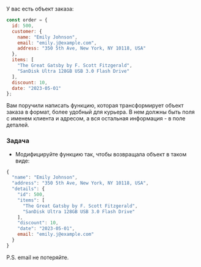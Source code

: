 У вас есть объект заказа:

```javascript
const order = {
  id: 500,
  customer: {
    name: "Emily Johnson",
    email: "emily.j@example.com",
    address: "350 5th Ave, New York, NY 10118, USA"
  },
  items: [
    "The Great Gatsby by F. Scott Fitzgerald",
    "SanDisk Ultra 128GB USB 3.0 Flash Drive"
  ],
  discount: 10,
  date: "2023-05-01"
};
```

Вам поручили написать функцию, которая трансформирует объект заказа в формат, более удобный для курьера. В нем должны быть поля с именем клиента и адресом, а вся остальная информация - в поле деталей.

### Задача

* Модифицируйте функцию так, чтобы возвращала объект в таком виде:

```javascript
{
  "name": "Emily Johnson",
  "address": "350 5th Ave, New York, NY 10118, USA",
  "details": {
    "id": 500,
    "items": [
      "The Great Gatsby by F. Scott Fitzgerald",
      "SanDisk Ultra 128GB USB 3.0 Flash Drive"
    ],
    "discount": 10,
    "date": "2023-05-01",
    email: "emily.j@example.com"
  }
} 
```

P.S. email не потеряйте.